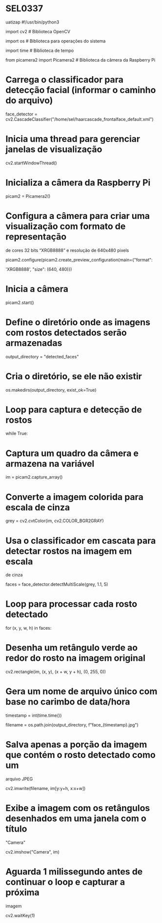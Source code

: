 # SEL0337
uatizap
#!/usr/bin/python3

import cv2 # Biblioteca OpenCV

import os # Biblioteca para operações do sistema

import time # Biblioteca de tempo

from picamera2 import Picamera2 # Biblioteca da câmera da Raspberry Pi

# Carrega o classificador para detecção facial (informar o caminho do arquivo)

face_detector = cv2.CascadeClassifier("/home/sel/haarcascade_frontalface_default.xml")

# Inicia uma thread para gerenciar janelas de visualização

cv2.startWindowThread()

# Inicializa a câmera da Raspberry Pi

picam2 = Picamera2()

# Configura a câmera para criar uma visualização com formato de representação

de cores 32 bits “XRGB8888” e resolução de 640x480 pixels

picam2.configure(picam2.create_preview_configuration(main={"format":

'XRGB8888', "size": (640, 480)})

# Inicia a câmera

picam2.start()

# Define o diretório onde as imagens com rostos detectados serão armazenadas

output_directory = "detected_faces"

# Cria o diretório, se ele não existir

os.makedirs(output_directory, exist_ok=True)

# Loop para captura e detecção de rostos

while True:

# Captura um quadro da câmera e armazena na variável

im = picam2.capture_array()

# Converte a imagem colorida para escala de cinza

grey = cv2.cvtColor(im, cv2.COLOR_BGR2GRAY)

# Usa o classificador em cascata para detectar rostos na imagem em escala

de cinza

faces = face_detector.detectMultiScale(grey, 1.1, 5)

# Loop para processar cada rosto detectado

for (x, y, w, h) in faces:

# Desenha um retângulo verde ao redor do rosto na imagem original

cv2.rectangle(im, (x, y), (x + w, y + h), (0, 255, 0))

# Gera um nome de arquivo único com base no carimbo de data/hora

timestamp = int(time.time())

filename = os.path.join(output_directory, f"face_{timestamp}.jpg")

# Salva apenas a porção da imagem que contém o rosto detectado como um

arquivo JPEG

cv2.imwrite(filename, im[y:y+h, x:x+w])

# Exibe a imagem com os retângulos desenhados em uma janela com o título

"Camera"

cv2.imshow("Camera", im)

# Aguarda 1 milissegundo antes de continuar o loop e capturar a próxima

imagem

cv2.waitKey(1)
